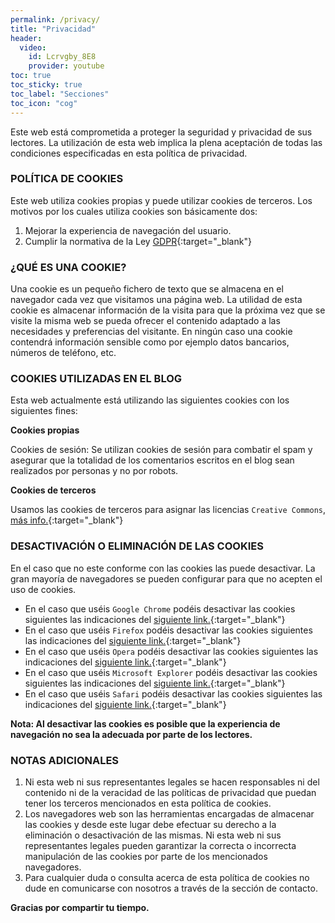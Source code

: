 ```yaml
---
permalink: /privacy/
title: "Privacidad"
header:
  video:
    id: Lcrvgby_8E8
    provider: youtube
toc: true
toc_sticky: true
toc_label: "Secciones"
toc_icon: "cog"
---
```


Este web está comprometida a proteger la seguridad y privacidad de sus lectores. La utilización de esta web implica la plena aceptación de todas las condiciones especificadas en esta política de privacidad.

### POLÍTICA DE COOKIES

Este web utiliza cookies propias y puede utilizar cookies de terceros. Los motivos por los cuales utiliza cookies son básicamente dos:

1.  Mejorar la experiencia de navegación del usuario.
2.  Cumplir la normativa de la Ley [GDPR](https://www.eugdpr.org/){:target="_blank"}

### ¿QUÉ ES UNA COOKIE?

Una cookie es un pequeño fichero de texto que se almacena en el navegador cada vez que visitamos una página web. La utilidad de esta cookie es almacenar información de la visita para que la próxima vez que se visite la misma web se pueda ofrecer el contenido adaptado a las necesidades y preferencias del visitante. En ningún caso una cookie contendrá información sensible como por ejemplo datos bancarios, números de teléfono, etc.

### COOKIES UTILIZADAS EN EL BLOG

Esta web actualmente está utilizando las siguientes cookies con los siguientes fines:

**Cookies propias**

Cookies de sesión: Se utilizan cookies de sesión para combatir el spam y asegurar que la totalidad de los comentarios escritos en el blog sean realizados por personas y no por robots.

**Cookies de terceros**

Usamos las cookies de terceros para asignar las licencias `Creative Commons`, [más info.](https://creativecommons.org/licenses/by/4.0/legalcode){:target="_blank"}

### DESACTIVACIÓN O ELIMINACIÓN DE LAS COOKIES

En el caso que no este conforme con las cookies las puede desactivar. La gran mayoría de navegadores se pueden configurar para que no acepten el uso de cookies.

*  En el caso que uséis `Google Chrome` podéis desactivar las cookies siguientes las indicaciones del [siguiente link.](https://support.google.com/chrome/answer/95647?hl=es){:target="_blank"}
*  En el caso que uséis `Firefox` podéis desactivar las cookies siguientes las indicaciones del [siguiente link.](https://support.mozilla.org/es/kb/habilitar-y-deshabilitar-cookies-que-los-sitios-we){:target="_blank"}
*  En el caso que uséis `Opera` podéis desactivar las cookies siguientes las indicaciones del [siguiente link.](http://help.opera.com/Windows/11.50/es-ES/cookies.html){:target="_blank"}
*  En el caso que uséis `Microsoft Explorer` podéis desactivar las cookies siguientes las indicaciones del [siguiente link.](http://windows.microsoft.com/es-es/windows7/how-to-manage-cookies-in-internet-explorer-9){:target="_blank"}
*  En el caso que uséis `Safari` podéis desactivar las cookies siguientes las indicaciones del [siguiente link.](http://support.apple.com/kb/ph5042){:target="_blank"}

**Nota: Al desactivar las cookies es posible que la experiencia de navegación no sea la adecuada por parte de los lectores.**

### NOTAS ADICIONALES

1.  Ni esta web ni sus representantes legales se hacen responsables ni del contenido ni de la veracidad de las políticas de privacidad que puedan tener los terceros mencionados en esta política de cookies.
2.  Los navegadores web son las herramientas encargadas de almacenar las cookies y desde este lugar debe efectuar su derecho a la eliminación o desactivación de las mismas. Ni esta web ni sus representantes legales pueden garantizar la correcta o incorrecta manipulación de las cookies por parte de los mencionados navegadores.
3.  Para cualquier duda o consulta acerca de esta política de cookies no dude en comunicarse con nosotros a través de la sección de contacto.

**Gracias por compartir tu tiempo.**
